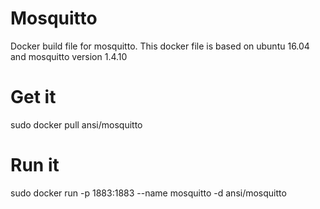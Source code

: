 Mosquitto
=========

Docker build file for mosquitto. This docker file is based on
ubuntu 16.04 and mosquitto version 1.4.10

Get it
======
sudo docker pull ansi/mosquitto

Run it
======
sudo docker run -p 1883:1883 --name mosquitto -d ansi/mosquitto
